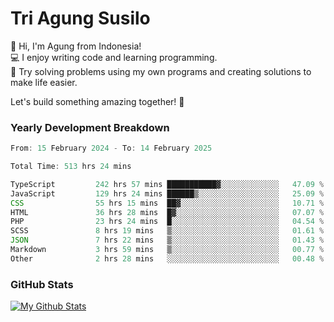 # Tri Agung Susilo

👋 Hi, I'm Agung from Indonesia!<br>
💻 I enjoy writing code and learning programming.<br>
🧠 Try solving problems using my own programs and creating solutions to make life easier.

Let's build something amazing together! 🚀

### Yearly Development Breakdown

<!--START_SECTION:waka-->

```TypeScript JavaScript PHP
From: 15 February 2024 - To: 14 February 2025

Total Time: 513 hrs 24 mins

TypeScript         242 hrs 57 mins ███████████▓░░░░░░░░░░░░░   47.09 %
JavaScript         129 hrs 24 mins ██████▒░░░░░░░░░░░░░░░░░░   25.09 %
CSS                55 hrs 15 mins  ██▓░░░░░░░░░░░░░░░░░░░░░░   10.71 %
HTML               36 hrs 28 mins  █▓░░░░░░░░░░░░░░░░░░░░░░░   07.07 %
PHP                23 hrs 24 mins  █░░░░░░░░░░░░░░░░░░░░░░░░   04.54 %
SCSS               8 hrs 19 mins   ▒░░░░░░░░░░░░░░░░░░░░░░░░   01.61 %
JSON               7 hrs 22 mins   ▒░░░░░░░░░░░░░░░░░░░░░░░░   01.43 %
Markdown           3 hrs 59 mins   ▒░░░░░░░░░░░░░░░░░░░░░░░░   00.77 %
Other              2 hrs 28 mins   ░░░░░░░░░░░░░░░░░░░░░░░░░   00.48 %
```

<!--END_SECTION:waka-->

### GitHub Stats

[![My Github Stats](https://github-readme-stats.vercel.app/api?username=triagung128&show_icons=true&hide=contribs,issues&count_private=true&theme=tokyonight)](https://github.com/triagung128)

<!-- [![Top Langs](https://github-readme-stats.vercel.app/api/top-langs/?username=triagung128&layout=compact)](https://github.com/triagung128) -->
